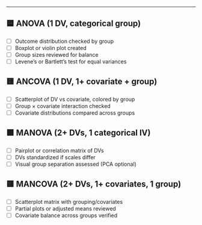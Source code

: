 ___

## 🟦 ANOVA (1 DV, categorical group)
- [ ] Outcome distribution checked by group
- [ ] Boxplot or violin plot created
- [ ] Group sizes reviewed for balance
- [ ] Levene’s or Bartlett’s test for equal variances

## 🟨 ANCOVA (1 DV, 1+ covariate + group)
- [ ] Scatterplot of DV vs covariate, colored by group
- [ ] Group × covariate interaction checked
- [ ] Covariate distributions compared across groups

## 🟩 MANOVA (2+ DVs, 1 categorical IV)
- [ ] Pairplot or correlation matrix of DVs
- [ ] DVs standardized if scales differ
- [ ] Visual group separation assessed (PCA optional)

## 🟥 MANCOVA (2+ DVs, 1+ covariates, 1 group)
- [ ] Scatterplot matrix with grouping/covariates
- [ ] Partial plots or adjusted means reviewed
- [ ] Covariate balance across groups verified